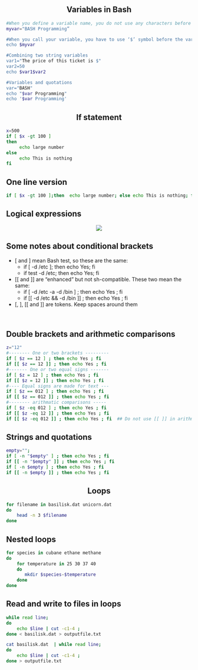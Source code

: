 <h2 align="center">Variables in Bash</h2>

```bash
#When you define a variable name, you do not use any characters before the name
myvar="BASH Programming”

#When you call your variable, you have to use ‘$’ symbol before the variable name
echo $myvar

#Combining two string variables
var1="The price of this ticket is $"
var2=50
echo $var1$var2

#Variables and quotations
var="BASH"
echo "$var Programming"
echo '$var Programming'
```

<h2 align="center">If statement</h2>

```bash
x=500
if [ $x -gt 100 ]
then
     echo large number
else
     echo This is nothing
fi
```

## One line version
```bash
if [ $x -gt 100 ];then  echo large number; else echo This is nothing; fi
```

## Logical expressions
<p align="center"><a href="#"><img src="./assets/7.png"></a></p>


## Some notes about conditional brackets 
<ul>
<li>
  [ and ] mean Bash test, so these are the same:
  <ul>
    <li>if [ -d /etc ]; then echo Yes; fi</li>
    <li>if test -d /etc; then echo Yes; fi</li>
  </ul>
</li>

<li>
  [[ and ]] are “enhanced” but not sh-compatible. These two mean the same:
  <ul>
    <li>if [ -d /etc -a -d /bin ] ; then echo Yes ; fi</li>
    <li>if [[ -d /etc && -d /bin ]] ; then echo Yes ; fi</li>
  </ul>
</li>

<li>[, ], [[ and ]] are tokens. Keep spaces around them</li>
</ul>

<br>


## Double brackets and arithmetic comparisons
```bash
z="12"
#-------- One or two brackets ---------
if [ $z == 12 ] ; then echo Yes ; fi
if [[ $z == 12 ]] ; then echo Yes ; fi
#------- One or two equal signs -------
if [ $z = 12 ] ; then echo Yes ; fi
if [[ $z = 12 ]] ; then echo Yes ; fi
#---- Equal signs are made for text ---
if [ $z == 012 ] ; then echo Yes ; fi
if [[ $z == 012 ]] ; then echo Yes ; fi
#-------- arithmatic comparisons -----
if [ $z -eq 012 ] ; then echo Yes ; fi
if [[ $z -eq 12 ]] ; then echo Yes ; fi
if [[ $z -eq 012 ]] ; then echo Yes ; fi  ## Do not use [[ ]] in arithmetic comparisons
```

## Strings and quotations 
```bash
empty="";
if [ -n "$empty" ] ; then echo Yes ; fi
if [[ -n "$empty" ]] ; then echo Yes ; fi
if [ -n $empty ] ; then echo Yes ; fi
if [[ -n $empty ]] ; then echo Yes ; fi
```


<h2 align="center">Loops</h2>

```bash
for filename in basilisk.dat unicorn.dat
do
    head -n 3 $filename
done
```

## Nested loops
```bash
for species in cubane ethane methane
do
    for temperature in 25 30 37 40
    do
       mkdir $species-$temperature
    done
done
```

## Read and write to files in loops
```bash
while read line;
do
    echo $line | cut -c1-4 ; 
done < basilisk.dat > outputfile.txt
```

```bash
cat basilisk.dat  | while read line;
do
    echo $line | cut -c1-4 ;  
done > outputfile.txt
```
